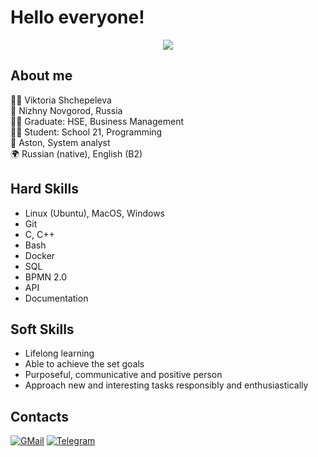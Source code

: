 # Hello everyone!
<div id="header" align="center">
  <a href="https://youtu.be/poa_QBvtIBA"> <img src="https://www.icegif.com/wp-content/uploads/2022/12/icegif-286.gif"/> </a>
</div>

## About me

:raising_hand_woman: Viktoria Shchepeleva  
:round_pushpin:  Nizhny Novgorod, Russia  
:woman_student: Graduate: HSE, Business Management  
:woman_technologist: Student: School 21, Programming  
:briefcase: Aston, System analyst  
:earth_africa: Russian (native), English (B2)  

## Hard Skills

- Linux (Ubuntu), MacOS, Windows
- Git
- C, C++
- Bash
- Docker
- SQL
- BPMN 2.0
- API
- Documentation

## Soft Skills

- Lifelong learning  
- Able to achieve the set goals  
- Purposeful, communicative and positive person  
- Approach new and interesting tasks responsibly and enthusiastically  

## Contacts

 [![GMail](https://img.shields.io/badge/Gmail-D14836?style=for-the-badge&logo=gmail&logoColor=white)](mailto:sshinoxy@gmail.com)
 [![Telegram](https://img.shields.io/badge/Telegram-2CA5E0?style=for-the-badge&logo=telegram&logoColor=white)](https://t.me/shinoxy)
